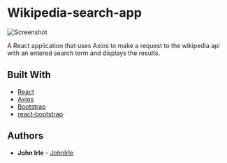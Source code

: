 # Wikipedia-search-app

![Screenshot](./wiki-lg.png)

A React application that uses Axios to make a request to the wikipedia api with an entered search term and displays the results.

## Built With

* [React](https://github.com/facebook/react)
* [Axios](https://github.com/axios/axios)
* [Bootstrap](https://github.com/twbs/bootstrap)
* [react-bootstrap](https://github.com/react-bootstrap/react-bootstrap)

## Authors

* **John Irle** - [JohnIrle](https://github.com/JohnIrle)
